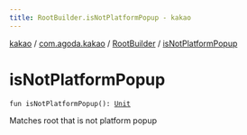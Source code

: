 ```yaml
---
title: RootBuilder.isNotPlatformPopup - kakao
---
```


[kakao](../../index.html) / [com.agoda.kakao](../index.html) / [RootBuilder](index.html) / [isNotPlatformPopup](.)

# isNotPlatformPopup

`fun isNotPlatformPopup(): `[`Unit`](https://kotlinlang.org/api/latest/jvm/stdlib/kotlin/-unit/index.html)

Matches root that is not platform popup

